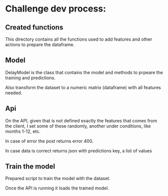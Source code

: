 # Challenge dev process: 

## Created functions

This directory contains all the functions used to add features and
other actions to prepare the dataframe.


## Model

DelayModel is the class that contains the model and methods to prpeare
the training and predictions.

Also transform the dataset to a numeric matrix (dataframe) with all
features needed.

## Api 

On the API, given that is not defined exactly the features that comes
from the client, I set some of these randomly, another under
conditions, like months 1-12, etc.


In case of error the post returns error 400.

In case data is correct returns json with predictions key, a list of values


## Train the model

Prepared script to train the model with the dataset.

Once the API is running it loads the trained model.

